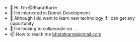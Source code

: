 - 👋 Hi, I’m @BharatKarre
- 👀 I’m interested in Dotnet Development
- 🌱 Although i do want to learn new technology if i can get any opportunity
- 💞️ I’m looking to collaborate on ...
- 📫 How to reach me bharatkarre@gmail.com

<!---
BharatKarre/BharatKarre is a ✨ special ✨ repository because its `README.md` (this file) appears on your GitHub profile.
You can click the Preview link to take a look at your changes.
--->
